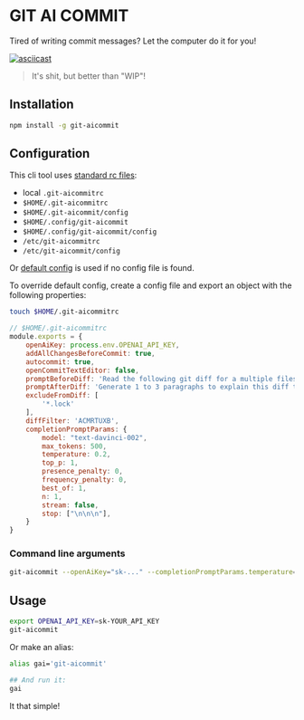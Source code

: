 # GIT AI COMMIT

Tired of writing commit messages? Let the computer do it for you!

[![asciicast](demo.svg)](https://asciinema.org/a/fpL5Dkd74xO8yRTM15O49zOF9)

> It's shit, but better than "WIP"!

## Installation

```bash
npm install -g git-aicommit
```

## Configuration

This cli tool uses [standard rc files](https://www.npmjs.com/package/rc#standards):

- local `.git-aicommitrc`
- `$HOME/.git-aicommitrc`
- `$HOME/.git-aicommit/config`
- `$HOME/.config/git-aicommit`
- `$HOME/.config/git-aicommit/config`
- `/etc/git-aicommitrc`
- `/etc/git-aicommit/config`

Or [default config](config.js) is used if no config file is found.

To override default config, create a config file and export an object with the following properties:

```bash
touch $HOME/.git-aicommitrc
```

```js
// $HOME/.git-aicommitrc
module.exports = {
    openAiKey: process.env.OPENAI_API_KEY,
    addAllChangesBeforeCommit: true,
    autocommit: true,
    openCommitTextEditor: false,
    promptBeforeDiff: 'Read the following git diff for a multiple files:',
    promptAfterDiff: 'Generate 1 to 3 paragraphs to explain this diff to a human without mentioning changes themselves:',
    excludeFromDiff: [
        '*.lock'
    ],
    diffFilter: 'ACMRTUXB',
    completionPromptParams: {
        model: "text-davinci-002",
        max_tokens: 500,
        temperature: 0.2,
        top_p: 1,
        presence_penalty: 0,
        frequency_penalty: 0,
        best_of: 1,
        n: 1,
        stream: false,
        stop: ["\n\n\n"],
    }
}
```

### Command line arguments

```bash
git-aicommit --openAiKey="sk-..." --completionPromptParams.temperature=0.3 --no-autocommit
```
## Usage

```bash
export OPENAI_API_KEY=sk-YOUR_API_KEY
git-aicommit
```

Or make an alias:

```bash
alias gai='git-aicommit'

## And run it:
gai
```

It that simple!
    

